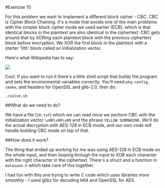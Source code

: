 #Exercise 10

For this problem we want to implement a different block cipher - CBC. CBC
is Cipher Block Chaining. It's a mode that avoids one of the main problems
with the simpler block cipher mode we used earlier (ECB), which is that
identical blocks in the plaintext are also identical in the ciphertext.
CBC gets around that by XORing each plaintext block with the previous
ciphertext block before encryption. We XOR the first block in the
plaintext with a starter '0th' block called an initialization vector.

Here's what Wikipedia has to say:

![](https://upload.wikimedia.org/wikipedia/commons/thumb/2/2a/CBC_decryption.svg/601px-CBC_decryption.svg.png)

Cool. If you want to run it there's a little shell script that builds the
program and sets the environmental variables correctly. You'll need
`pkg-config`, `cmake`, and headers for OpenSSL and glib-2.0, then do:

```
./solve.sh
```

##What do we need to do?

We have a file (`10.txt`) which we can read once we perform CBC with the
initialization vector `\x00\x00\x00` and the phrase `YELLOW SUBMARINE`.
We'll do the actual decryption with AES-128 in ECB mode, and our own code
will handle building CBC mode on top of that.

##How does it work?

The thing that ended up working for me was using AES-128 in ECB mode on
the whole input, and then looping through the input to XOR each character
with the right character in the ciphertext. There's a struct and
a function in `matasano.h` which take care of this together.

I had fun with this one trying to write C code which uses libraries more
smoothly - I used glibc for decoding b64 and OpenSSL for AES.
